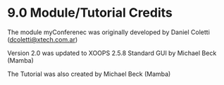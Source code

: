 # 9.0 Module/Tutorial Credits

The module myConferenec was originally developed by Daniel Coletti (dcoletti@xtech.com.ar)

Version 2.0 was updated to XOOPS 2.5.8 Standard GUI by Michael Beck (Mamba)

The Tutorial was also created by Michael Beck (Mamba) 